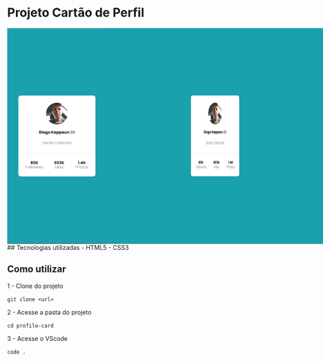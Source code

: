 # Projeto Cartão de Perfil
<div style="display: flex; flex-flow: row">
    <img src="./design/design-mobile.png" alt="Design mobile" height="500px">
    <img src="./design/design-desktop.png" alt="Design desktop" height="500px">
</div>
## Tecnologias utilizadas
- HTML5
- CSS3

## Como utilizar

1 - Clone do projeto
```
git clone <url>
```
2 - Acesse a pasta do projeto
```
cd profile-card
```
3 - Acesse o VScode
```
code .
